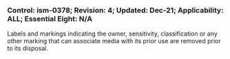 ### Control: ism-0378; Revision: 4; Updated: Dec-21; Applicability: ALL; Essential Eight: N/A
<p>Labels and markings indicating the owner, sensitivity, classification or any other marking that can associate media with its prior use are removed prior to its disposal.</p>